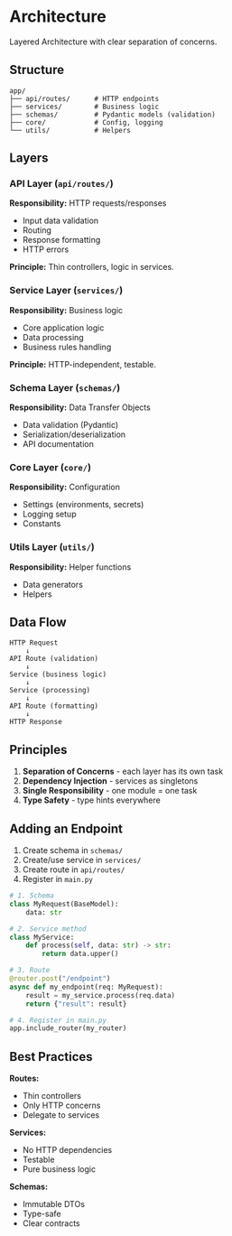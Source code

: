 # Architecture

Layered Architecture with clear separation of concerns.

## Structure

```
app/
├── api/routes/      # HTTP endpoints
├── services/        # Business logic
├── schemas/         # Pydantic models (validation)
├── core/            # Config, logging
└── utils/           # Helpers
```

## Layers

### API Layer (`api/routes/`)

**Responsibility:** HTTP requests/responses

- Input data validation
- Routing
- Response formatting
- HTTP errors

**Principle:** Thin controllers, logic in services.

### Service Layer (`services/`)

**Responsibility:** Business logic

- Core application logic
- Data processing
- Business rules handling

**Principle:** HTTP-independent, testable.

### Schema Layer (`schemas/`)

**Responsibility:** Data Transfer Objects

- Data validation (Pydantic)
- Serialization/deserialization
- API documentation

### Core Layer (`core/`)

**Responsibility:** Configuration

- Settings (environments, secrets)
- Logging setup
- Constants

### Utils Layer (`utils/`)

**Responsibility:** Helper functions

- Data generators
- Helpers

## Data Flow

```
HTTP Request
    ↓
API Route (validation)
    ↓
Service (business logic)
    ↓
Service (processing)
    ↓
API Route (formatting)
    ↓
HTTP Response
```

## Principles

1. **Separation of Concerns** - each layer has its own task
2. **Dependency Injection** - services as singletons
3. **Single Responsibility** - one module = one task
4. **Type Safety** - type hints everywhere

## Adding an Endpoint

1. Create schema in `schemas/`
2. Create/use service in `services/`
3. Create route in `api/routes/`
4. Register in `main.py`

```python
# 1. Schema
class MyRequest(BaseModel):
    data: str

# 2. Service method
class MyService:
    def process(self, data: str) -> str:
        return data.upper()

# 3. Route
@router.post("/endpoint")
async def my_endpoint(req: MyRequest):
    result = my_service.process(req.data)
    return {"result": result}

# 4. Register in main.py
app.include_router(my_router)
```

## Best Practices

**Routes:**
- Thin controllers
- Only HTTP concerns
- Delegate to services

**Services:**
- No HTTP dependencies
- Testable
- Pure business logic

**Schemas:**
- Immutable DTOs
- Type-safe
- Clear contracts
